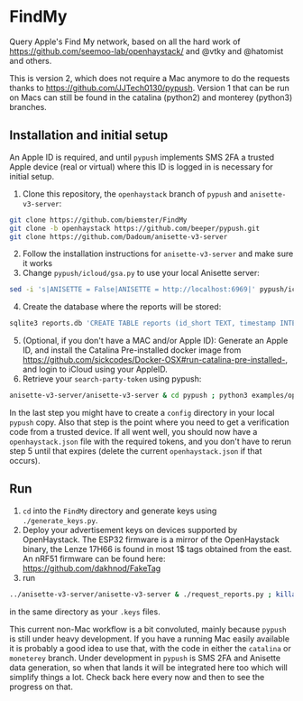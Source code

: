 # FindMy
Query Apple's Find My network, based on all the hard work of https://github.com/seemoo-lab/openhaystack/ and @vtky and @hatomist and others.

This is version 2, which does not require a Mac anymore to do the requests thanks to https://github.com/JJTech0130/pypush. Version 1 that can be run on Macs can still be found in the catalina (python2) and monterey (python3) branches.

## Installation and initial setup
An Apple ID is required, and until `pypush` implements SMS 2FA a trusted Apple device (real or virtual) where this ID is logged in is necessary for initial setup.

1. Clone this repository, the `openhaystack` branch of `pypush` and `anisette-v3-server`:
```bash
git clone https://github.com/biemster/FindMy
git clone -b openhaystack https://github.com/beeper/pypush.git
git clone https://github.com/Dadoum/anisette-v3-server
```
2. Follow the installation instructions for `anisette-v3-server` and make sure it works
3. Change `pypush/icloud/gsa.py` to use your local Anisette server:
```bash
sed -i 's|ANISETTE = False|ANISETTE = http://localhost:6969|' pypush/icloud/gsa.py`
```
4. Create the database where the reports will be stored:
```bash
sqlite3 reports.db 'CREATE TABLE reports (id_short TEXT, timestamp INTEGER, datePublished INTEGER, payload TEXT, id TEXT, statusCode INTEGER, PRIMARY KEY(id_short,timestamp))'
```
5. (Optional, if you don't have a MAC and/or Apple ID): Generate an Apple ID, and install the Catalina Pre-installed docker image from https://github.com/sickcodes/Docker-OSX#run-catalina-pre-installed-, and login to iCloud using your AppleID.
6. Retrieve your `search-party-token` using pypush:
```bash
anisette-v3-server/anisette-v3-server & cd pypush ; python3 examples/openhaystack.py ; cd ..; killall anisette-v3-server
```

In the last step you might have to create a `config` directory in your local `pypush` copy. Also that step is the point where you need to get a verification code from a trusted device.
If all went well, you should now have a `openhaystack.json` file with the required tokens, and you don't have to rerun step 5 until that expires (delete the current `openhaystack.json` if that occurs).

## Run
1. `cd` into the `FindMy` directory and generate keys using `./generate_keys.py`.
2. Deploy your advertisement keys on devices supported by OpenHaystack. The ESP32 firmware is a mirror of the OpenHaystack binary, the Lenze 17H66 is found in most 1$ tags obtained from the east. An nRF51 firmware can be found here: https://github.com/dakhnod/FakeTag
3. run
```bash
../anisette-v3-server/anisette-v3-server & ./request_reports.py ; killall anisette-v3-server
```
in the same directory as your `.keys` files.

This current non-Mac workflow is a bit convoluted, mainly because `pypush` is still under heavy development.
If you have a running Mac easily available it is probably a good idea to use that, with the code in either the `catalina` or `moneterey` branch.
Under development in `pypush` is SMS 2FA and Anisette data generation, so when that lands it will be integrated here too which will simplify things a lot.
Check back here every now and then to see the progress on that.
